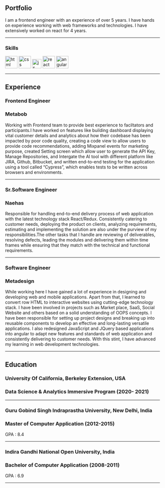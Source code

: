 ## Portfolio
I am a frontend engineer with an experience of over 5 years. I have hands on experience working with web frameworks and technologies. I have extensively worked on react for 4 years.

---

### Skills

<p align="left">
  
  <img src="https://upload.wikimedia.org/wikipedia/commons/thumb/6/61/HTML5_logo_and_wordmark.svg/2048px-HTML5_logo_and_wordmark.svg.png" alt="html" width="40" height="40">
  <img src="https://upload.wikimedia.org/wikipedia/commons/thumb/d/d5/CSS3_logo_and_wordmark.svg/1200px-CSS3_logo_and_wordmark.svg.png" alt="css" width="40" height="40">
 <img src="https://upload.wikimedia.org/wikipedia/commons/6/6a/JavaScript-logo.png" height="30" width="auto" alt="js">
 <img src="https://upload.wikimedia.org/wikipedia/commons/thumb/a/a7/React-icon.svg/1280px-React-icon.svg.png" alt="react" width="auto" height="40">
 <img src="https://angular.io/assets/images/logos/angular/angular.svg" alt="angular" width="40" height="40">
  
</p>

---

## Experience

### **Frontend Engineer**
### Metabob

Working with Frontend team to provide best experience to faciltators and participants.I have worked on features like building dashboard displaying vital
customer details and analytics about how their codebase has been impacted by poor code quality, creating a code view to allow users to provide code
recommendations, adding Mixpanel events for marketing purpose, created Setting screen which allow user to generate the API Key, Manage Repositories, and
Intergate the AI tool with different platform like JIRA, Github, Bitbucket, and written end-to-end testing for the application using a tool called 
“Cypress”, which enables tests to be written across browsers and environments.

---

### **Sr.Software Engineer**
### Naehas

Responsible for handling end-to-end delivery process of web application with the latest technology stack React/Redux.
Consistently catering to customer needs, deploying the product on clients, analyzing requirements, estimating and implementing the solution are also under the purview of my responsibilities.The other tasks that I handle are reviewing of deliverables, resolving defects, leading the modules and delivering them within time frames while ensuring that they match with the technical and functional requirements. 

---

### **Software Engineer**
### Metadesign

While working here I have gained a lot of experience in designing and developing web and mobile applications. 
Apart from that, I learned to convert row HTML to interactive websites using cutting-edge technology stack. I have been involved in projects such as Market place, SaaS, Social Website and others based on a solid understanding of OOPS concepts.
I have been responsible for setting up project designs and breaking up into reusable components to develop an effective and long-lasting versatile applications. 
I also redesigned JavaScript and JQuery based applications into angular to adapt new features and standards of web application and consistently delivering to customer needs. With this stint, I have advanced my learning in web development technologies.

---


## Education

### **University Of California, Berkeley Extension, USA**
### Data Science & Analytics Immersive Program (2020- 2021)

---

### **Guru Gobind Singh Indraprastha University, New Delhi, India**
### Master of Computer Application (2012-2015)
GPA : 8.4

---

### **Indira Gandhi National Open University, India**
### Bachelor of Computer Application (2008-2011)
GPA : 6.9

---
